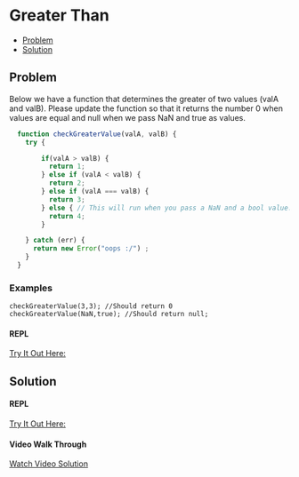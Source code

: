 # Greater Than


- [Problem](#problem)
- [Solution](#solution)
## <a name="problem"></a> Problem
Below we have a function that determines the greater of two values (valA and valB). 
Please update the function so that it returns the number 0 when values are equal and null when we pass NaN and true as values.

```javascript
  function checkGreaterValue(valA, valB) {
    try {

        if(valA > valB) {
          return 1;
        } else if (valA < valB) {
          return 2;
        } else if (valA === valB) {
          return 3;
        } else { // This will run when you pass a NaN and a bool value. :)
          return 4;
        }

    } catch (err) {
      return new Error("oops :/") ;
    }
  }
```

### Examples
```
checkGreaterValue(3,3); //Should return 0
checkGreaterValue(NaN,true); //Should return null;

```

#### REPL

[Try It Out Here:](https://repl.it/@ricklopez/001-greater-than-question)


## <a name="solution"></a> Solution

#### REPL
[Try It Out Here:](https://repl.it/@ricklopez/001-greater-than-solution)

#### Video Walk Through
[Watch Video Solution](https://www.dropbox.com/s/dau2j4zqinirn8d/001-greater-than-solution.mp4?dl=0)


